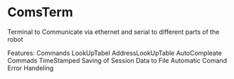 # ComsTerm
Terminal to Communicate via ethernet and serial to different parts of the robot

Features: 
Commands LookUpTabel 
AddressLookUpTable 
AutoCompleate Commads 
TimeStamped Saving of Session Data to File
Automatic Comand Error Handeling 
